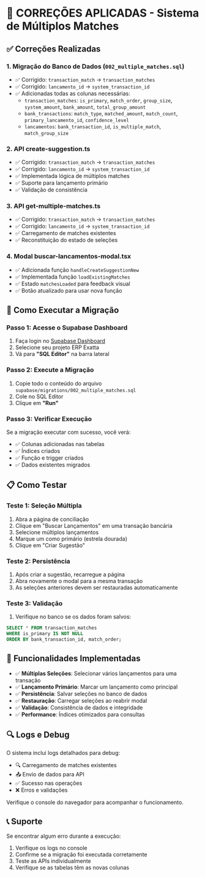 # 🔧 CORREÇÕES APLICADAS - Sistema de Múltiplos Matches

## ✅ Correções Realizadas

### 1. **Migração do Banco de Dados** (`002_multiple_matches.sql`)
- ✅ Corrigido: `transaction_match` → `transaction_matches`
- ✅ Corrigido: `lancamento_id` → `system_transaction_id`
- ✅ Adicionadas todas as colunas necessárias:
  - `transaction_matches`: `is_primary`, `match_order`, `group_size`, `system_amount`, `bank_amount`, `total_group_amount`
  - `bank_transactions`: `match_type`, `matched_amount`, `match_count`, `primary_lancamento_id`, `confidence_level`
  - `lancamentos`: `bank_transaction_id`, `is_multiple_match`, `match_group_size`

### 2. **API create-suggestion.ts**
- ✅ Corrigido: `transaction_match` → `transaction_matches`
- ✅ Corrigido: `lancamento_id` → `system_transaction_id`
- ✅ Implementada lógica de múltiplos matches
- ✅ Suporte para lançamento primário
- ✅ Validação de consistência

### 3. **API get-multiple-matches.ts**
- ✅ Corrigido: `transaction_match` → `transaction_matches`
- ✅ Corrigido: `lancamento_id` → `system_transaction_id`
- ✅ Carregamento de matches existentes
- ✅ Reconstituição do estado de seleções

### 4. **Modal buscar-lancamentos-modal.tsx**
- ✅ Adicionada função `handleCreateSuggestionNew`
- ✅ Implementada função `loadExistingMatches`
- ✅ Estado `matchesLoaded` para feedback visual
- ✅ Botão atualizado para usar nova função

## 🚀 Como Executar a Migração

### **Passo 1: Acesse o Supabase Dashboard**
1. Faça login no [Supabase Dashboard](https://supabase.com/dashboard)
2. Selecione seu projeto ERP Exatta
3. Vá para **"SQL Editor"** na barra lateral

### **Passo 2: Execute a Migração**
1. Copie todo o conteúdo do arquivo `supabase/migrations/002_multiple_matches.sql`
2. Cole no SQL Editor
3. Clique em **"Run"**

### **Passo 3: Verificar Execução**
Se a migração executar com sucesso, você verá:
- ✅ Colunas adicionadas nas tabelas
- ✅ Índices criados
- ✅ Função e trigger criados
- ✅ Dados existentes migrados

## 📋 Como Testar

### **Teste 1: Seleção Múltipla**
1. Abra a página de conciliação
2. Clique em "Buscar Lançamentos" em uma transação bancária
3. Selecione múltiplos lançamentos
4. Marque um como primário (estrela dourada)
5. Clique em "Criar Sugestão"

### **Teste 2: Persistência**
1. Após criar a sugestão, recarregue a página
2. Abra novamente o modal para a mesma transação
3. As seleções anteriores devem ser restauradas automaticamente

### **Teste 3: Validação**
1. Verifique no banco se os dados foram salvos:
```sql
SELECT * FROM transaction_matches 
WHERE is_primary IS NOT NULL 
ORDER BY bank_transaction_id, match_order;
```

## 🎯 Funcionalidades Implementadas

- ✅ **Múltiplas Seleções**: Selecionar vários lançamentos para uma transação
- ✅ **Lançamento Primário**: Marcar um lançamento como principal
- ✅ **Persistência**: Salvar seleções no banco de dados
- ✅ **Restauração**: Carregar seleções ao reabrir modal
- ✅ **Validação**: Consistência de dados e integridade
- ✅ **Performance**: Índices otimizados para consultas

## 🔍 Logs e Debug

O sistema inclui logs detalhados para debug:
- 🔍 Carregamento de matches existentes
- 📤 Envio de dados para API
- ✅ Sucesso nas operações
- ❌ Erros e validações

Verifique o console do navegador para acompanhar o funcionamento.

## 📞 Suporte

Se encontrar algum erro durante a execução:
1. Verifique os logs no console
2. Confirme se a migração foi executada corretamente
3. Teste as APIs individualmente
4. Verifique se as tabelas têm as novas colunas
